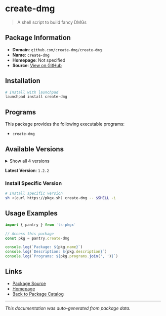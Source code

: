 # create-dmg

> A shell script to build fancy DMGs

## Package Information

- **Domain**: `github.com/create-dmg/create-dmg`
- **Name**: `create-dmg`
- **Homepage**: Not specified
- **Source**: [View on GitHub](https://github.com/pkgxdev/pantry/tree/main/projects/github.com/create-dmg/create-dmg/package.yml)

## Installation

```bash
# Install with launchpad
launchpad install create-dmg
```

## Programs

This package provides the following executable programs:

- `create-dmg`

## Available Versions

<details>
<summary>Show all 4 versions</summary>

- `1.2.2`, `1.2.1`, `1.2.0`, `1.1.0`

</details>

**Latest Version**: `1.2.2`

### Install Specific Version

```bash
# Install specific version
sh <(curl https://pkgx.sh) create-dmg -- $SHELL -i
```

## Usage Examples

```typescript
import { pantry } from 'ts-pkgx'

// Access this package
const pkg = pantry.create-dmg

console.log(`Package: ${pkg.name}`)
console.log(`Description: ${pkg.description}`)
console.log(`Programs: ${pkg.programs.join(', ')}`)
```

## Links

- [Package Source](https://github.com/pkgxdev/pantry/tree/main/projects/github.com/create-dmg/create-dmg/package.yml)
- [Homepage](#)
- [Back to Package Catalog](../../../package-catalog.md)

---

*This documentation was auto-generated from package data.*
